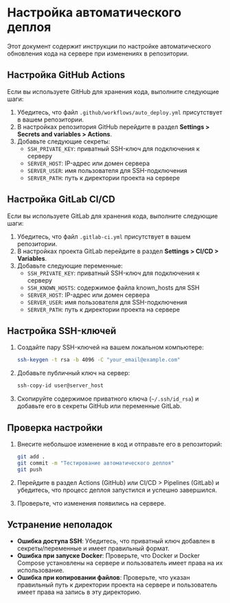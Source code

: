 # Настройка автоматического деплоя

Этот документ содержит инструкции по настройке автоматического обновления кода на сервере при изменениях в репозитории.

## Настройка GitHub Actions

Если вы используете GitHub для хранения кода, выполните следующие шаги:

1. Убедитесь, что файл `.github/workflows/auto_deploy.yml` присутствует в вашем репозитории.
2. В настройках репозитория GitHub перейдите в раздел **Settings > Secrets and variables > Actions**.
3. Добавьте следующие секреты:
   - `SSH_PRIVATE_KEY`: приватный SSH-ключ для подключения к серверу
   - `SERVER_HOST`: IP-адрес или домен сервера
   - `SERVER_USER`: имя пользователя для SSH-подключения
   - `SERVER_PATH`: путь к директории проекта на сервере

## Настройка GitLab CI/CD

Если вы используете GitLab для хранения кода, выполните следующие шаги:

1. Убедитесь, что файл `.gitlab-ci.yml` присутствует в вашем репозитории.
2. В настройках проекта GitLab перейдите в раздел **Settings > CI/CD > Variables**.
3. Добавьте следующие переменные:
   - `SSH_PRIVATE_KEY`: приватный SSH-ключ для подключения к серверу
   - `SSH_KNOWN_HOSTS`: содержимое файла known_hosts для SSH
   - `SERVER_HOST`: IP-адрес или домен сервера
   - `SERVER_USER`: имя пользователя для SSH-подключения
   - `SERVER_PATH`: путь к директории проекта на сервере

## Настройка SSH-ключей

1. Создайте пару SSH-ключей на вашем локальном компьютере:
   ```bash
   ssh-keygen -t rsa -b 4096 -C "your_email@example.com"
   ```

2. Добавьте публичный ключ на сервер:
   ```bash
   ssh-copy-id user@server_host
   ```

3. Скопируйте содержимое приватного ключа (`~/.ssh/id_rsa`) и добавьте его в секреты GitHub или переменные GitLab.

## Проверка настройки

1. Внесите небольшое изменение в код и отправьте его в репозиторий:
   ```bash
   git add .
   git commit -m "Тестирование автоматического деплоя"
   git push
   ```

2. Перейдите в раздел Actions (GitHub) или CI/CD > Pipelines (GitLab) и убедитесь, что процесс деплоя запустился и успешно завершился.

3. Проверьте, что изменения появились на сервере.

## Устранение неполадок

- **Ошибка доступа SSH**: Убедитесь, что приватный ключ добавлен в секреты/переменные и имеет правильный формат.
- **Ошибка при запуске Docker**: Проверьте, что Docker и Docker Compose установлены на сервере и пользователь имеет права на их использование.
- **Ошибка при копировании файлов**: Проверьте, что указан правильный путь к директории проекта на сервере и пользователь имеет права на запись в эту директорию.